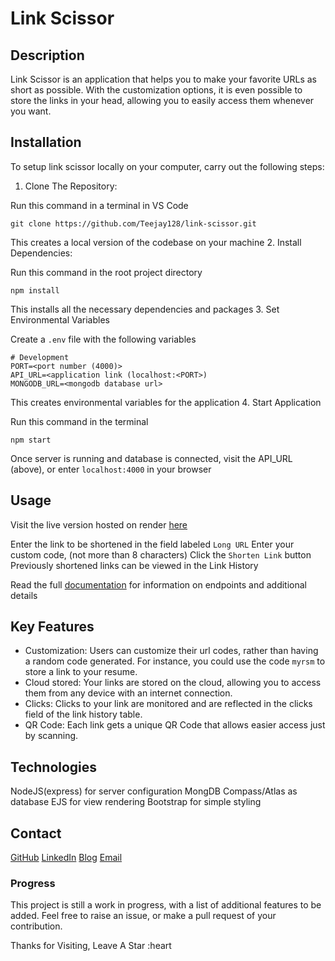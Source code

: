 # Link Scissor

## Description

Link Scissor is an application that helps you to make your favorite URLs as short as possible. With the customization options, it is even possible to store the links in your head, allowing you to easily access them whenever you want.

## Installation

To setup link scissor locally on your computer, carry out the following steps:

1. Clone The Repository:

Run this command in a terminal in VS Code

```git
git clone https://github.com/Teejay128/link-scissor.git
```

This creates a local version of the codebase on your machine 2. Install Dependencies:

Run this command in the root project directory

```git
npm install
```

This installs all the necessary dependencies and packages 3. Set Environmental Variables

Create a `.env` file with the following variables

```env
# Development
PORT=<port number (4000)>
API_URL=<application link (localhost:<PORT>)
MONGODB_URL=<mongodb database url>
```

This creates environmental variables for the application 4. Start Application

Run this command in the terminal

```git
npm start
```

Once server is running and database is connected, visit the API_URL (above), or enter `localhost:4000` in your browser

## Usage

Visit the live version hosted on render [here](https://linkscissor.onrender.com/)

Enter the link to be shortened in the field labeled `Long URL`
Enter your custom code, (not more than 8 characters)
Click the `Shorten Link` button
Previously shortened links can be viewed in the Link History

Read the full [documentation](https://aribadawulo.hashnode.dev/link-scissor-documentation) for information on endpoints and additional details

## Key Features

-   Customization:
    Users can customize their url codes, rather than having a random code generated. For instance, you could use the code `myrsm` to store a link to your resume.
-   Cloud stored:
    Your links are stored on the cloud, allowing you to access them from any device with an internet connection.
-   Clicks:
    Clicks to your link are monitored and are reflected in the clicks field of the link history table.
-   QR Code:
    Each link gets a unique QR Code that allows easier access just by scanning.

## Technologies

NodeJS(express) for server configuration
MongDB Compass/Atlas as database
EJS for view rendering
Bootstrap for simple styling

## Contact

[GitHub](https://github.com/Teejay128)
[LinkedIn](https://www.linkedin.com/in/joseph-taiwo-442a10233/)
[Blog](https://aribadawulo.hashnode.dev/)
[Email](emperortj128@gmail.com)

### Progress

This project is still a work in progress, with a list of additional features to be added. Feel free to raise an issue, or make a pull request of your contribution.

Thanks for Visiting, Leave A Star :heart

